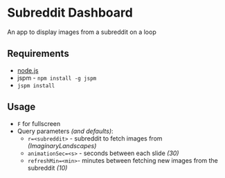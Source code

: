 # Subreddit Dashboard

An app to display images from a subreddit on a loop

## Requirements

* [node.js](http://nodejs.org/)
* jspm - `npm install -g jspm`
* `jspm install`

## Usage

* `F` for fullscreen
* Query parameters _(and defaults)_:
  * `r=<subreddit>` - subreddit to fetch images from _(ImaginaryLandscapes)_
  * `animationSec=<s>` - seconds between each slide _(30)_
  * `refreshMin=<min>`- minutes between fetching new images from the subreddit _(10)_
